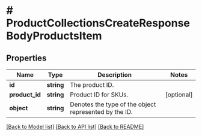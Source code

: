 # # ProductCollectionsCreateResponseBodyProductsItem

## Properties

Name | Type | Description | Notes
------------ | ------------- | ------------- | -------------
**id** | **string** | The product ID. |
**product_id** | **string** | Product ID for SKUs. | [optional]
**object** | **string** | Denotes the type of the object represented by the ID. |

[[Back to Model list]](../../README.md#models) [[Back to API list]](../../README.md#endpoints) [[Back to README]](../../README.md)
